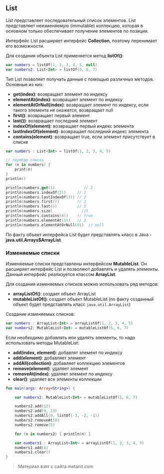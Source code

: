 ## List

List представляет последовательный список элементов. List представляет неизменяемую (immutable) коллекцию, которая в основном только обеспечивает получение элементов по позиции.

Интерфейс List расширяет интерфейс **Collection**, поэтому перенимает его возможности.

Для создания объекта List применяется метод **listOf()**:

```kotlin
var numbers = listOf(1, 2, 3, 4, 5, null)
var numbers2: List<Int> = listOf(5, 6, 7)
```

Тип List позволяет получать данные с помощью различных методов. Основные из них:
- **get(index)**: возвращает элемент по индексу
- **elementAt(index)**: возвращает элемент по индексу
- **elementAtOrNull(index)**: возвращает элемент по индексу, если такого элемента не окажется, возвращает null
- **first()**: возвращает первый элемент
- **last())**: возвращает последний элемент
- **indexOf(element)**: возвращает первый индекс элемента
- **lastIndexOf(element)**: возвращает последний индекс элемента
- **contains(element)**: возвращает true, если элемент присутствует в списке

```kotlin
var numbers : List<Int> = listOf(1, 2, 3, 4, 5)

// перебор списка
for (n in numbers) {
    print(n)
}
println()

println(numbers.get(1)             // 2
println(numbers.indexOf(2))     // 1
println(numbers.lastIndexOf(3)) // 2
println(numbers.first())        // 1
println(numbers.last())         // 5
println(numbers.size)             //5
println(numbers.contains(4))    // true
println(numbers.elementAt(1))   // 2
println(numbers.elementAtOrNull(9))  // null
```

По факту объект интерфейса List будет представлять класс в Java - **java.util.Arrays$ArrayList**.

### Изменяемые списки

Изменяемые списки представлены интерфейсом **MutableList**. Он расширяет интерфейс List и позволяют добавлять и удалять элементы. Данный интерфейс реализуется классом **ArrayList**.

Для создания изменяемых списков можно использовать ряд методов:
- **arrayListOf()**: создает объект ArrayList
- **mutableListOf()**: создает объект MutableList (по факту созданный объект будет представлять класс `java.util.ArrayList`)

Создание изменяемых списков:

```kotlin
var numbers : ArrayList<Int> = arrayListOf(1, 2, 3, 4, 5)
var numbers2: MutableList<Int> = mutableListOf(5, 6, 7)
```

Если необходимо добавлять или удалять элементы, то надо использовать методы MutableList:
- **add(index, element)**: добавлят элемент по индексу
- **add(element)**: добавляет элемент
- **addAll(collection)**: добавляет коллекцию элементов
- **remove(element)**: удаляет элемент
- **removeAt(index)**: удаляет элемент по индексу
- **clear()**: удаляет все элементы коллекции

```kotlin
fun main(args: Array<String>) {

    var numbers2: MutableList<Int> = mutableListOf(5, 6, 7)

    numbers2.add(12)
    numbers2.add(0, 23)
    numbers2.addAll(0, listOf(-3, -2, -1))
    numbers2.removeAt(0)
    numbers2.remove(5)

    for (n in numbers2) { println(n) }

    var numbers1 : ArrayList<Int> = arrayListOf(1, 2, 3, 4, 5)
    numbers1.add(4)
    numbers1.clear()
}
```


> Материал взят с сайта metanit.com